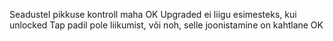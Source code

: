 Seadustel pikkuse kontroll maha OK
Upgraded ei liigu esimesteks, kui unlocked
Tap padil pole liikumist, või noh, selle joonistamine on kahtlane OK